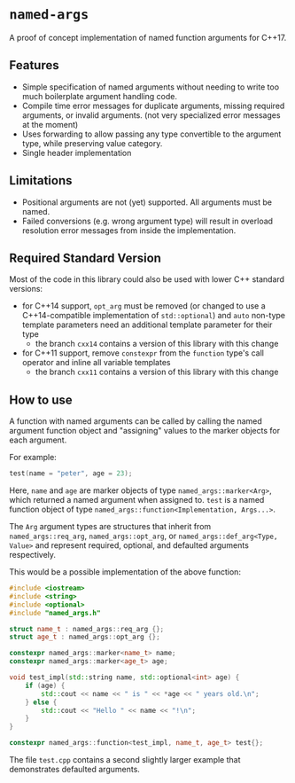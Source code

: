 # `named-args`

A proof of concept implementation of named function arguments for C++17.

## Features

- Simple specification of named arguments without needing to write too much
  boilerplate argument handling code.
- Compile time error messages for duplicate arguments, missing required
  arguments, or invalid arguments. (not very specialized error messages at the
  moment)
- Uses forwarding to allow passing any type convertible to the argument type,
  while preserving value category.
- Single header implementation

## Limitations

- Positional arguments are not (yet) supported. All arguments must be named.
- Failed conversions (e.g. wrong argument type) will result in overload
  resolution error messages from inside the implementation.

## Required Standard Version

Most of the code in this library could also be used with lower C++ standard
versions:

- for C++14 support, `opt_arg` must be removed (or changed to use a
  C++14-compatible implementation of `std::optional`) and `auto` non-type
  template parameters need an additional template parameter for their type
  - the branch `cxx14` contains a version of this library with this change
- for C++11 support, remove `constexpr` from the `function` type's call operator
  and inline all variable templates
  - the branch `cxx11` contains a version of this library with this change

## How to use

A function with named arguments can be called by calling the named argument
function object and "assigning" values to the marker objects for each argument.

For example:

```cpp
test(name = "peter", age = 23);
```

Here, `name` and `age` are marker objects of type `named_args::marker<Arg>`,
which returned a named argument when assigned to. `test` is a named function
object of type `named_args::function<Implementation, Args...>`.

The `Arg` argument types are structures that inherit from `named_args::req_arg`,
`named_args::opt_arg`, or `named_args::def_arg<Type, Value>` and represent
required, optional, and defaulted arguments respectively.

This would be a possible implementation of the above function:

```cpp
#include <iostream>
#include <string>
#include <optional>
#include "named_args.h"

struct name_t : named_args::req_arg {};
struct age_t : named_args::opt_arg {};

constexpr named_args::marker<name_t> name;
constexpr named_args::marker<age_t> age;

void test_impl(std::string name, std::optional<int> age) {
    if (age) {
        std::cout << name << " is " << *age << " years old.\n";
    } else {
        std::cout << "Hello " << name << "!\n";
    }
}

constexpr named_args::function<test_impl, name_t, age_t> test{};
```

The file `test.cpp` contains a second slightly larger example that demonstrates
defaulted arguments.
